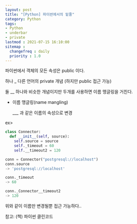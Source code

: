```yaml
---
layout: post
title: "[Python] 파이썬에서의 밑줄"
category: Python
tags:
- Python
- underbar
- private
lastmod : 2021-07-15 16:10:00
sitemap :
  changefreq : daily
  priority : 1.0
---
```


파이썬에서 객체의 모든 속성은 public 이다.

<!--미리보기-->

하나 _ 다른 언어의 private 개념 (하지만 public 접근 가능)

둘 __ 하나와 비슷한 개념이지만 두개를 사용하면 이름 맹글링을 거친다.

- 이름 맹글링(name mangling)
  
  _<class-name>__<attribute-name> 과 같은 이름의 속성으로 변경

ex>

``` python
class Connector:
  def __init__(self, source):
    self.source = source
    self._timeout = 60
    self.__timeout2 = 120

conn = Connector("postgresql://localhost")
conn.source
-> 'postgresql://localhost'

conn._timeout
-> 60

conn._Connector__timeout2
-> 120
```

위와 같이 이름만 변경될뿐 접근 가능하다..

참고: (책) 파이썬 클린코드

